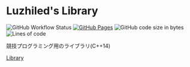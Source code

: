 # Luzhiled's Library

![GitHub Workflow Status](https://img.shields.io/github/workflow/status/ei1333/library/verify?style=flat-square)
[![GitHub Pages](https://img.shields.io/static/v1?label=GitHub+Pages&message=+&color=brightgreen&logo=github)](https://ei1333.github.io/library/)
![GitHub code size in bytes](https://img.shields.io/github/languages/code-size/ei1333/library?style=for-the-badge)
![Lines of code](https://img.shields.io/tokei/lines/github/ei1333/library?style=flat-square)

競技プログラミング用のライブラリ(C++14)

[Library](https://ei1333.github.io/library/index.html)
